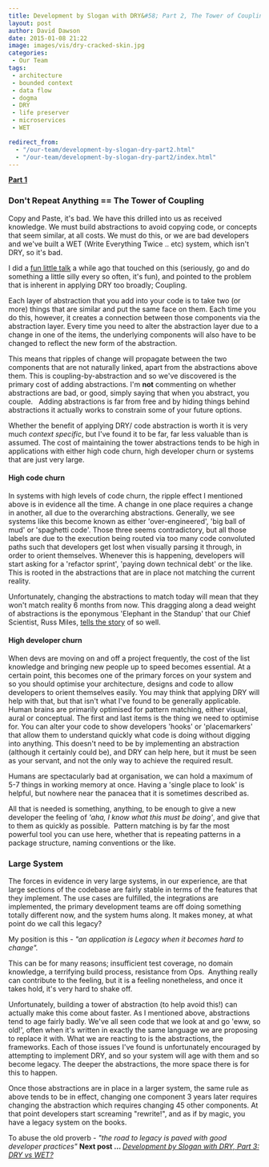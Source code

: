 ```yaml
---
title: Development by Slogan with DRY&#58; Part 2, The Tower of Coupling
layout: post
author: David Dawson
date: 2015-01-08 21:22
image: images/vis/dry-cracked-skin.jpg
categories:
 - Our Team
tags:
 - architecture
 - bounded context
 - data flow
 - dogma
 - DRY
 - life preserver
 - microservices
 - WET

redirect_from: 
  - "/our-team/development-by-slogan-dry-part2.html"
  - "/our-team/development-by-slogan-dry-part2/index.html"
---
```

<strong><a title="Development by Slogan:Part 1, Really DRY" href="/our-team/development-by-slogan-dry-part1/">Part 1</a></strong>
<h3>Don't Repeat Anything == The Tower of Coupling</h3>
Copy and Paste, it's bad. We have this drilled into us as received knowledge. We must build abstractions to avoid copying code, or concepts that seem similar, at all costs. We must do this, or we are bad developers and we've built a WET (Write Everything Twice .. etc) system, which isn't DRY, so it's bad.

I did a <a href="https://skillsmatter.com/skillscasts/4278-development-in-the-large-musings-on-maintaining-a-healthy-codebase-over-the-years" target="_blank">fun little talk</a> a while ago that touched on this (seriously, go and do something a little silly every so often, it's fun), and pointed to the problem that is inherent in applying DRY too broadly; Coupling.

Each layer of abstraction that you add into your code is to take two (or more) things that are similar and put the same face on them. Each time you do this, however, it creates a connection between those components via the abstraction layer. Every time you need to alter the abstraction layer due to a change in one of the items, the underlying components will also have to be changed to reflect the new form of the abstraction.

This means that ripples of change will propagate between the two components that are not naturally linked, apart from the abstractions above them. This is coupling-by-abstraction and so we've discovered is the primary cost of adding abstractions. I'm <strong>not</strong> commenting on whether abstractions are bad, or good, simply saying that when you abstract, you couple.   Adding abstractions is far from free and by hiding things behind abstractions it actually works to constrain some of your future options.

Whether the benefit of applying DRY/ code abstraction is worth it is very much <em>context specific</em>, but I've found it to be far, far less valuable than is assumed. The cost of maintaining the tower abstractions tends to be high in applications with either high code churn, high developer churn or systems that are just very large.
<h4><strong>High code churn</strong></h4>
In systems with high levels of code churn, the ripple effect I mentioned above is in evidence all the time. A change in one place requires a change in another, all due to the overarching abstractions. Generally, we see systems like this become known as either 'over-engineered', 'big ball of mud' or 'spaghetti code'. Those three seems contradictory, but all those labels are due to the execution being routed via too many code convoluted paths such that developers get lost when visually parsing it through, in order to orient themselves. Whenever this is happening, developers will start asking for a 'refactor sprint', 'paying down technical debt' or the like. This is rooted in the abstractions that are in place not matching the current reality.

Unfortunately, changing the abstractions to match today will mean that they won't match reality 6 months from now. This dragging along a dead weight of abstractions is the eponymous 'Elephant in the Standup' that our Chief Scientist, Russ Miles, <a href="https://skillsmatter.com/skillscasts/5190-russ-miles" target="_blank">tells the story</a> of so well.
<h4>High developer churn</h4>
When devs are moving on and off a project frequently, the cost of the list knowledge and bringing new people up to speed becomes essential. At a certain point, this becomes one of the primary forces on your system and so you should optimise your architecture, designs and code to allow developers to orient themselves easily. You may think that applying DRY will help with that, but that isn't what I've found to be generally applicable. Human brains are primarily optimised for pattern matching, either visual, aural or conceptual. The first and last items is the thing we need to optimise for. You can alter your code to show developers 'hooks' or 'placemarkers' that allow them to understand quickly what code is doing without digging into anything. This doesn't need to be by implementing an abstraction (although it certainly could be), and DRY can help here, but it must be seen as your servant, and not the only way to achieve the required result.

Humans are spectacularly bad at organisation, we can hold a maximum of 5-7 things in working memory at once. Having a 'single place to look' is helpful, but nowhere near the panacea that it is sometimes described as.

All that is needed is something, anything, to be enough to give a new developer the feeling of <em>'aha, I know what this must be doing'</em>, and give that to them as quickly as possible.  Pattern matching is by far the most powerful tool you can use here, whether that is repeating patterns in a package structure, naming conventions or the like.
<h3>Large System</h3>
The forces in evidence in very large systems, in our experience, are that large sections of the codebase are fairly stable in terms of the features that they implement. The use cases are fulfilled, the integrations are implemented, the primary development teams are off doing something totally different now, and the system hums along. It makes money, at what point do we call this legacy?

My position is this - <em>"an application is Legacy when it becomes hard to change".</em>

This can be for many reasons; insufficient test coverage, no domain knowledge, a terrifying build process, resistance from Ops.  Anything really can contribute to the feeling, but it is a feeling nonetheless, and once it takes hold, it's very hard to shake off.

Unfortunately, building a tower of abstraction (to help avoid this!) can actually make this come about faster. As I mentioned above, abstractions tend to age fairly badly. We've all seen code that we look at and go 'eww, so old!', often when it's written in exactly the same language we are proposing to replace it with. What we are reacting to is the abstractions, the frameworks. Each of those issues I've found is unfortunately encouraged by attempting to implement DRY, and so your system will age with them and so become legacy. The deeper the abstractions, the more space there is for this to happen.

Once those abstractions are in place in a larger system, the same rule as above tends to be in effect, changing one component 3 years later requires changing the abstraction which requires changing 45 other components. At that point developers start screaming "rewrite!", and as if by magic, you have a legacy system on the books.

To abuse the old proverb - <em>"the road to legacy is paved with good developer practices"</em>
<strong>Next post ... </strong><a title="Development by Slogan with DRY: Part 3, DRY vs WET" href="/our-team/development-by-slogan-dry-part3/"><em>Development by Slogan with DRY, Part 3: DRY vs WET?</em></a>

